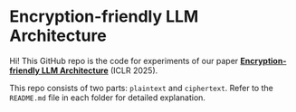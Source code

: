 # Encryption-friendly LLM Architecture
Hi! This GitHub repo is the code for experiments of our paper [**Encryption-friendly LLM Architecture**](https://openreview.net/forum?id=pbre0HKsfE) (ICLR 2025).

This repo consists of two parts: `plaintext` and `ciphertext`. Refer to the `README.md` file in each folder for detailed explanation.
